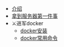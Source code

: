 * [介绍](服务器/)
* [拿到服务器第一件事](服务器/拿到服务器第一件事情.md)
* ⚔进军docker
  * [docker安装](服务器/进军docker之docker安装.md)
  * [docker常用命令](服务器/docker常用命令.md)

